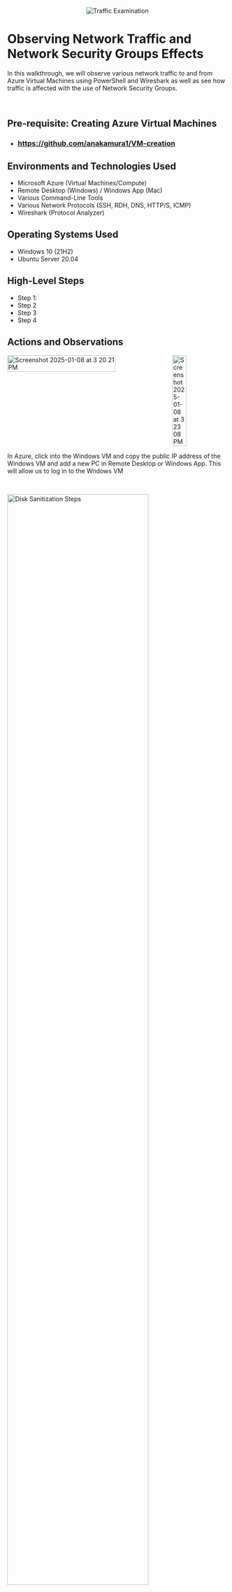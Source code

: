 
<p align="center">
<img src="https://i.imgur.com/Ua7udoS.png" alt="Traffic Examination"/>
</p>

<h1>Observing Network Traffic and Network Security Groups Effects</h1>
  
<p>In this walkthrough, we will observe various network traffic to and from Azure Virtual Machines using PowerShell and Wireshark as well as see how traffic is affected with the use of Network Security Groups.</p>
  <br/>


<h2>Pre-requisite: Creating Azure Virtual Machines</h2>

- ### https://github.com/anakamura1/VM-creation

<h2>Environments and Technologies Used</h2>

- Microsoft Azure (Virtual Machines/Compute)
- Remote Desktop (Windows) / Windows App (Mac)
- Various Command-Line Tools
- Various Network Protocols (SSH, RDH, DNS, HTTP/S, ICMP)
- Wireshark (Protocol Analyzer)

<h2>Operating Systems Used </h2>

- Windows 10 (21H2)
- Ubuntu Server 20.04

<h2>High-Level Steps</h2>

- Step 1: 
- Step 2
- Step 3
- Step 4

<h2>Actions and Observations</h2>

<div style="display: flex; justify-content: space-between;">
<img alt="Screenshot 2025-01-08 at 3 20 21 PM" src="https://github.com/user-attachments/assets/c653d1d7-37ca-446a-9b11-4b6bbf912d1d" width="70%"/>
  <img alt="Screenshot 2025-01-08 at 3 23 08 PM" src="https://github.com/user-attachments/assets/f789a2c3-cc16-4a26-a3f1-1ab061ed8b3e" width="25%"/>
</div>
<p>
In Azure, click into the Windows VM and copy the public IP address of the Windows VM and add a new PC in Remote Desktop or Windows App. This will allow us to log in to the Wndows VM</p>
<br />

<p>
<img src="https://i.imgur.com/DJmEXEB.png" height="80%" width="80%" alt="Disk Sanitization Steps"/>
</p>
<p>
Lorem ipsum dolor sit amet, consectetur adipiscing elit, sed do eiusmod tempor incididunt ut labore et dolore magna aliqua. Ut enim ad minim veniam, quis nostrud exercitation ullamco laboris nisi ut aliquip ex ea commodo consequat. Duis aute irure dolor in reprehenderit in voluptate velit esse cillum dolore eu fugiat nulla pariatur.
</p>
<br />

<p>
<img src="https://i.imgur.com/DJmEXEB.png" height="80%" width="80%" alt="Disk Sanitization Steps"/>
</p>
<p>
Lorem ipsum dolor sit amet, consectetur adipiscing elit, sed do eiusmod tempor incididunt ut labore et dolore magna aliqua. Ut enim ad minim veniam, quis nostrud exercitation ullamco laboris nisi ut aliquip ex ea commodo consequat. Duis aute irure dolor in reprehenderit in voluptate velit esse cillum dolore eu fugiat nulla pariatur.
</p>
<br />
